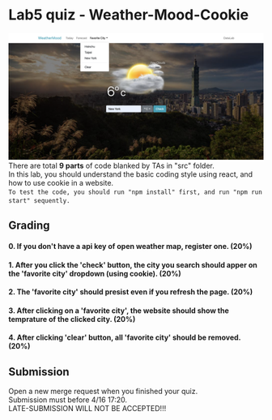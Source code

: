 # Lab5 quiz - Weather-Mood-Cookie
![Component](img/weather-mood-cookie.png)
There are total **9 parts** of code blanked by TAs in "src" folder.<br />
In this lab, you should understand the basic coding style using react, and how to use cookie in a website.<br />
`To test the code, you should run "npm install" first, and run "npm run start" sequently.`


## Grading
#### 0. If you don't have a api key of open weather map, register one. (20%)
#### 1. After you click the 'check' button, the city you search should apper on the 'favorite city' dropdown (using cookie). (20%)
#### 2. The 'favorite city' should presist even if you refresh the page. (20%)
#### 3. After clicking on a 'favorite city', the website should show the temprature of the clicked city. (20%)
#### 4. After clicking 'clear' button, all 'favorite city' should be removed. (20%)

## Submission
Open a new merge request when you finished your quiz. <br />
Submission must before 4/16 17:20.<br />
LATE-SUBMISSION WILL NOT BE ACCEPTED!!!<br />

